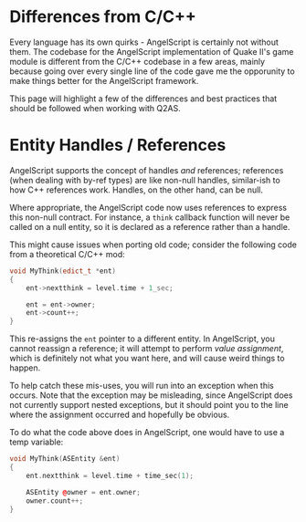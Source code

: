 # Differences from C/C++

Every language has its own quirks - AngelScript is certainly not without them. The codebase for the AngelScript implementation of Quake II's game module is different from the C/C++ codebase in a few areas, mainly because going over every single line of the code gave me the opporunity to make things better for the AngelScript framework.

This page will highlight a few of the differences and best practices that should be followed when working with Q2AS.

# Entity Handles / References

AngelScript supports the concept of handles *and* references; references (when dealing with by-ref types) are like non-null handles, similar-ish to how C++ references work. Handles, on the other hand, can be null.

Where appropriate, the AngelScript code now uses references to express this non-null contract. For instance, a `think` callback function will never be called on a null entity, so it is declared as a reference rather than a handle.

This might cause issues when porting old code; consider the following code from a theoretical C/C++ mod:

```cpp
void MyThink(edict_t *ent)
{
    ent->nextthink = level.time + 1_sec;

    ent = ent->owner;
    ent->count++;
}
```

This re-assigns the `ent` pointer to a different entity. In AngelScript, you cannot reassign a reference; it will attempt to perform *value assignment*, which is definitely not what you want here, and will cause weird things to happen.

To help catch these mis-uses, you will run into an exception when this occurs. Note that the exception may be misleading, since AngelScript does not currently support nested exceptions, but it should point you to the line where the assignment occurred and hopefully be obvious.

To do what the code above does in AngelScript, one would have to use a temp variable:

```cpp
void MyThink(ASEntity &ent)
{
    ent.nextthink = level.time + time_sec(1);

    ASEntity @owner = ent.owner;
    owner.count++;
}
```